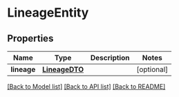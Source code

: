 # LineageEntity

## Properties
Name | Type | Description | Notes
------------ | ------------- | ------------- | -------------
**lineage** | [**LineageDTO**](LineageDTO.md) |  | [optional] 

[[Back to Model list]](../README.md#documentation-for-models) [[Back to API list]](../README.md#documentation-for-api-endpoints) [[Back to README]](../README.md)


